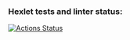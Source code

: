 ### Hexlet tests and linter status:
[![Actions Status](https://github.com/bandodok/python-project-lvl3/workflows/hexlet-check/badge.svg?branch=)](https://github.com/bandodok/python-project-lvl3/actions?query=branch:)